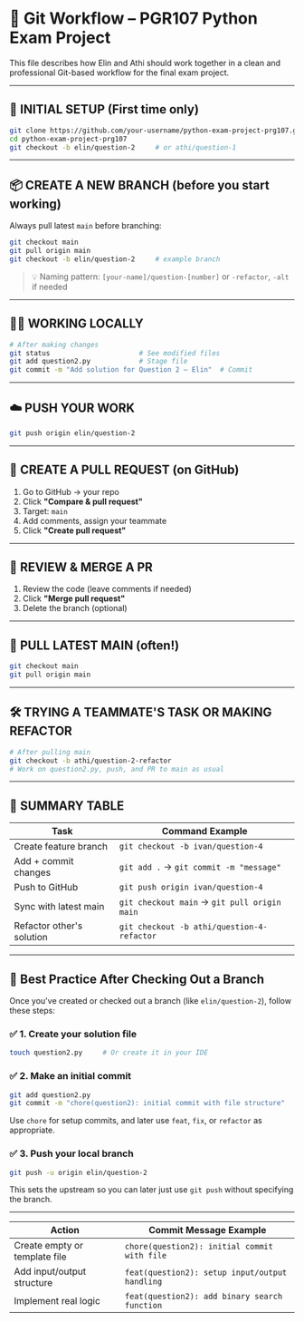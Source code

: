 
# 🧰 Git Workflow – PGR107 Python Exam Project

This file describes how Elin and Athi should work together in a clean and professional Git-based workflow for the final exam project.

---

## 🚀 INITIAL SETUP (First time only)

```bash
git clone https://github.com/your-username/python-exam-project-prg107.git
cd python-exam-project-prg107
git checkout -b elin/question-2     # or athi/question-1
```

---

## 📦 CREATE A NEW BRANCH (before you start working)

Always pull latest `main` before branching:

```bash
git checkout main
git pull origin main
git checkout -b elin/question-2     # example branch
```

> 💡 Naming pattern: `[your-name]/question-[number]` or `-refactor`, `-alt` if needed

---

## 🧑‍💻 WORKING LOCALLY

```bash
# After making changes
git status                      # See modified files
git add question2.py            # Stage file
git commit -m "Add solution for Question 2 – Elin"  # Commit
```

---

## ☁️ PUSH YOUR WORK

```bash
git push origin elin/question-2
```

---

## 🔁 CREATE A PULL REQUEST (on GitHub)

1. Go to GitHub → your repo
2. Click **"Compare & pull request"**
3. Target: `main`
4. Add comments, assign your teammate
5. Click **"Create pull request"**

---

## 👀 REVIEW & MERGE A PR

1. Review the code (leave comments if needed)
2. Click **"Merge pull request"**
3. Delete the branch (optional)

---

## 🧲 PULL LATEST MAIN (often!)

```bash
git checkout main
git pull origin main
```

---

## 🛠️ TRYING A TEAMMATE'S TASK OR MAKING REFACTOR

```bash
# After pulling main
git checkout -b athi/question-2-refactor
# Work on question2.py, push, and PR to main as usual
```

---

## 🔄 SUMMARY TABLE

| Task                        | Command Example                            |
|-----------------------------|---------------------------------------------|
| Create feature branch       | `git checkout -b ivan/question-4`          |
| Add + commit changes        | `git add .` → `git commit -m "message"`     |
| Push to GitHub              | `git push origin ivan/question-4`          |
| Sync with latest main       | `git checkout main` → `git pull origin main`|
| Refactor other's solution   | `git checkout -b athi/question-4-refactor` |



---

## 🧱 Best Practice After Checking Out a Branch

Once you've created or checked out a branch (like `elin/question-2`), follow these steps:

### ✅ 1. Create your solution file

```bash
touch question2.py     # Or create it in your IDE
```

### ✅ 2. Make an initial commit

```bash
git add question2.py
git commit -m "chore(question2): initial commit with file structure"
```

Use `chore` for setup commits, and later use `feat`, `fix`, or `refactor` as appropriate.

### ✅ 3. Push your local branch

```bash
git push -u origin elin/question-2
```

This sets the upstream so you can later just use `git push` without specifying the branch.

---

| Action                            | Commit Message Example                         |
|----------------------------------|------------------------------------------------|
| Create empty or template file    | `chore(question2): initial commit with file`   |
| Add input/output structure       | `feat(question2): setup input/output handling` |
| Implement real logic             | `feat(question2): add binary search function`  |

